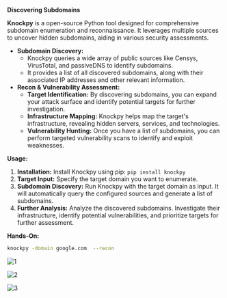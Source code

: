 **Discovering Subdomains**

**Knockpy** is a open-source Python tool designed for comprehensive subdomain enumeration and reconnaissance. It leverages multiple sources to uncover hidden subdomains, aiding in various security assessments.

* **Subdomain Discovery:**
    -  Knockpy queries a wide array of public sources like Censys, VirusTotal, and passiveDNS to identify subdomains.
    -  It provides a list of all discovered subdomains, along with their associated IP addresses and other relevant information.
* **Recon & Vulnerability Assessment:**
    - **Target Identification:** By discovering subdomains, you can expand your attack surface and identify potential targets for further investigation.
    - **Infrastructure Mapping:** Knockpy helps map the target's infrastructure, revealing hidden servers, services, and technologies.
    - **Vulnerability Hunting:** Once you have a list of subdomains, you can perform targeted vulnerability scans to identify and exploit weaknesses.

**Usage:**

1. **Installation:** Install Knockpy using pip: `pip install knockpy`
2. **Target Input:** Specify the target domain you want to enumerate.
3. **Subdomain Discovery:** Run Knockpy with the target domain as input. It will automatically query the configured sources and generate a list of subdomains.
4. **Further Analysis:** Analyze the discovered subdomains. Investigate their infrastructure, identify potential vulnerabilities, and prioritize targets for further assessment.

**Hands-On:**

```bash
knockpy -domain google.com  --recon 
```
![1](https://github.com/user-attachments/assets/8090a786-2d24-450f-bb3f-b878627c4355)

![2](https://github.com/user-attachments/assets/ffc86fb9-924e-43a0-be95-d2bc43a2259d)

![3](https://github.com/user-attachments/assets/508cd5e5-c0f4-4128-aee7-d457d9fed448)
